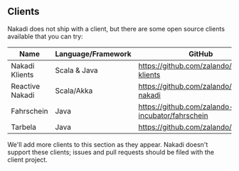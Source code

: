 ## Clients

Nakadi does not ship with a client, but there are some open source clients available that you can try:

| Name            | Language/Framework     |  GitHub    |
|-----------------|--------------|------------|
| Nakadi Klients  | Scala & Java | https://github.com/zalando/nakadi-klients |
| Reactive Nakadi | Scala/Akka   | https://github.com/zalando/reactive-nakadi |
| Fahrschein      | Java         | https://github.com/zalando-incubator/fahrschein |
| Tarbela         | Java         | https://github.com/zalando/tarbela/ |

We'll add more clients to this section as they appear. Nakadi doesn't support these clients; issues and pull requests should be filed with the client project.
